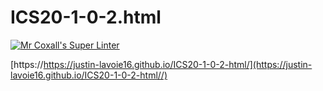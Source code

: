 # ICS20-1-0-2.html

[![Mr Coxall's Super Linter](https://github.com/Justin-Lavoie16/ICS20-1-0-2/workflows/Mr%20Coxall's%20Super%20Linter/badge.svg)](https://github.com/Justin-Lavoie16/ICS20-1-0-2/actions/)

[https://https://justin-lavoie16.github.io/ICS20-1-0-2-html/](https://justin-lavoie16.github.io/ICS20-1-0-2-html//)
